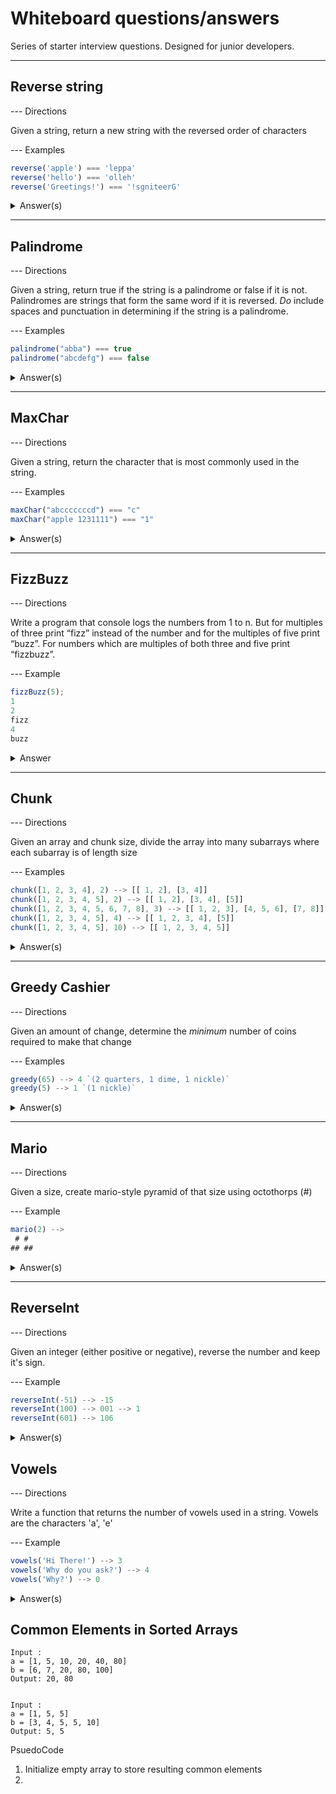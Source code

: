# Whiteboard questions/answers

Series of starter interview questions. Designed for junior developers. 

----

## Reverse string

--- Directions

  Given a string, return a new string with the reversed
  order of characters

--- Examples
  ```js
  reverse('apple') === 'leppa'
  reverse('hello') === 'olleh'
  reverse('Greetings!') === '!sgniteerG'
  ```

<details>
<summary>Answer(s)</summary>

```js
function reverse(str) {

  let reversed = "";
  for (let i = str.length - 1; i >= 0; i--) {
    reversed += str[i];
  }
  return reversed;

}
```
----
```js
function reverse(str) {
  return str.split('').reverse().join('');
}
```
----
```js
function reverse(str) {
  let reversed = '';

  for (let character of str) {
    reversed = character + reversed;
  }

  return reversed;

}
```
----

### FANCY::::::ES2015
```js
function reverse(str) {
  return str.split('').reduce((reversed, char) => {
    return character + reversed;
  }, '');
}
```

----

### Recursive:
```js
function reverse(str) {
  // If length of 1, return the string
  if (str.length <= 1) {
    return str;
  }

  // Otherwise, call reverse on the string minus it's 1st characters
  // And add it to the first character
  return reverse(str.substr(1)) + str[0];
}
// EX: reverse('bar');
// will call reverse on 'ar' and add 'b'
// will call reverse on 'r' and add 'a'
// will return 'r' since its a single character
// will move back through, adding 'r' to 'a'
// will continue, adding 'ra' to 'b'
// will finally return 'rab'
```

</details>

----

## Palindrome

--- Directions

  Given a string, return true if the string is a palindrome
  or false if it is not.  Palindromes are strings that
  form the same word if it is reversed. *Do* include spaces
  and punctuation in determining if the string is a palindrome.

--- Examples

  ```js
  palindrome("abba") === true
  palindrome("abcdefg") === false
  ```


<details>
<summary>Answer(s)</summary>

```js
function palindrome(str) {

  let reversed = str.split('').reverse().join('');
  return str === reversed;

}
```
----
This solution does more work than is necessary
because it iterates over every element, which is about twice what is needed
```js
function palindrome(str) {

  return str.split('').every((char, i) => {
    return char === str[str.length - i - 1];
  });

}
```
</details>

----

## MaxChar

--- Directions

  Given a string, return the character that is most
  commonly used in the string.

--- Examples

  ```js
  maxChar("abcccccccd") === "c"
  maxChar("apple 1231111") === "1"
  ```

<details>
<summary>Answer(s)</summary>

```js
function maxChar(str) {

  const obj = {};
  let max = '';

  for (let char of str) {
    if (!obj[char])
      obj[char] = 1;
    else
      obj[char]++;
  }

  for (let char in obj) {
    if (!max)
      max = char;
    else {
      max = obj[max] > obj[char] ? max : char;
    }
  }

  return max;

}
```

----
Alternate (better) solutions:

```js
function maxChar(str) {

  const chars = {};
  let count = 0;
  let max = '';

  for (let char of str) {
    // If chars[char] is null/falsey then make it be 1
    // otherwise add 1 to the count
    chars [char] = chars[char] + 1 || 1;
  }

  for (let char in chars) {
    if (chars[char] > count) {
      count = chars[char];
      max = char;
    }
  }
  return max
}
```

Even better: 

```js
function maxChar(str) {

  const chars = {};
  let count = 0;
  let max = '';

  for (let char of str) {
    // If chars[char] doesn't exist set it to 1
    // otherwise add 1 to the count
    if (!chars.hasOwnProperty(char)) chars[char] = 1;
		else chars[char] += 1

    if (chars[char] > count) {
      count = chars[char];
      max = char;
    }
  }

  return max
}
```

</details>

----

## FizzBuzz

--- Directions

  Write a program that console logs the numbers
  from 1 to n. But for multiples of three print
  “fizz” instead of the number and for the multiples
  of five print “buzz”. For numbers which are multiples
  of both three and five print “fizzbuzz”.

--- Example

  ```js
  fizzBuzz(5);
  1
  2
  fizz
  4
  buzz
  ```

<details>
<summary>Answer</summary>

```js
function fizzBuzz(n) {

  for (let i = 1; i <= n; i++) {

    if (i % 5 === 0 && i % 3 === 0)
      console.log("fizzbuzz");
    else if (i % 3 === 0)
      console.log("fizz");
    else if (i % 5 === 0)
      console.log("buzz");
    else
      console.log(i);

  }
}
```

</details>

----

## Chunk

--- Directions

  Given an array and chunk size, divide the array into many subarrays
  where each subarray is of length size

--- Examples

  ```js
  chunk([1, 2, 3, 4], 2) --> [[ 1, 2], [3, 4]]
  chunk([1, 2, 3, 4, 5], 2) --> [[ 1, 2], [3, 4], [5]]
  chunk([1, 2, 3, 4, 5, 6, 7, 8], 3) --> [[ 1, 2, 3], [4, 5, 6], [7, 8]]
  chunk([1, 2, 3, 4, 5], 4) --> [[ 1, 2, 3, 4], [5]]
  chunk([1, 2, 3, 4, 5], 10) --> [[ 1, 2, 3, 4, 5]]
  ```

<details>
<summary>Answer(s)</summary>

```js
function chunk(array, size) {

  const chunkArr = [];

  do {
    chunkArr.push(array.slice(0, size));
    array = array.slice(size, array.length + 1);
  }
  while (array.length > size);

  chunkArr.push(array);

  return chunkArr;

}
```
----
```js
function chunk(array, size) {
  const chunked = [];

  for (let element of array) {
    const last = chunked[chunked.length - 1];

    if (!last || last.length == size) {
      chunked.push([element]);
    } else {
      last.push(element);
    }
  }

  return chunked;
}
```
----
```js
function chunk(array, size) {
  const chunked = [];
  let index = 0;

  while (index < array.length) {
    chunked.push(array.slice(index, index + size));
    index += size;
  }

  return chunked;
}
```


</details>

----

## Greedy Cashier

--- Directions

  Given an amount of change, determine the *minimum* number of coins required to make that change

--- Examples

  ```js
  greedy(65) --> 4 `(2 quarters, 1 dime, 1 nickle)`
  greedy(5) --> 1 `(1 nickle)`
  ```

<details>
<summary>Answer(s)</summary>

```js
function greedy(change) {

  let count = 0
  do {
    if (change >= 25) {
        change = change - 25
        count++
    } else if (change >= 10) {
        change = change - 10
        count++
    } else if (change >= 5) {
        change = change - 5
        count++
    } else {
        change = change - 1
        count++
    }
  } while (change > 0)

  return count

}
```

</details>

----


## Mario

--- Directions

  Given a size, create mario-style pyramid of that size using octothorps (#)

--- Example

  ```js
  mario(2) -->
   # #
  ## ##
  ```

<details>
<summary>Answer(s)</summary>

```js
function mario(height) {

  let pir = ''
  for (let h = 1; h <= height; h++) {
    // For each row of height
    // Find # of spaces and hashes
    let hashes = h;
    let spaces = height - h;

    // First pyramid
    // Spaces on the left
    for (let space = 0; space < spaces; space++) {
         pir += " "
    }
    // Left half of pyramid
    for (let hash = 0; hash < hashes; hash++) {
         pir += "#"
    }
    // Our middle column space
    pir += " "
    // Right half of pyramid
    for (let hash = 0; hash < hashes; hash++) {
         pir += "#";
    }

    // New line
    pir += "\n"

  }

  console.log(pir)

}
```

</details>

----

## ReverseInt

--- Directions

  Given an integer (either positive or negative), reverse the number
  and keep it's sign.

--- Example

  ```js
  reverseInt(-51) --> -15
  reverseInt(100) --> 001 --> 1
  reverseInt(601) --> 106
  ```

<details>
<summary>Answer(s)</summary>

```js
function reverseInt(n) {

  let reversed = '';

  for (let char of n.toString()) {
    if (char != "-")
      reversed = char + reversed;
  }

  return parseInt(reversed) * Math.sign(n);
}
```

----

```js
function reverseInt(n) {
  const reversed = n
    .toString()
    .split('')
    .reverse()
    .join('');

  return parseInt(reversed) * Math.sign(n);
}
```

</details>

## Vowels

--- Directions

  Write a function that returns the number of vowels
  used in a string.  Vowels are the characters 'a', 'e'

--- Example

  ```js
  vowels('Hi There!') --> 3
  vowels('Why do you ask?') --> 4
  vowels('Why?') --> 0
  ```

<details>
<summary>Answer(s)</summary>

```js
function vowels(str) {
  const matches = str.match(/[aeiou]/gi);
  return matches ? matches.length : 0;
}
```

----

```js
function vowels(str) {
  let count = 0;
  const checker = ['a', 'e', 'i', 'o', 'u'];

  for (let char of str.toLowerCase()) {
    if (checker.includes(char)) {
      count++;
    }
  }

  return count;
}
```

</details>

## Common Elements in Sorted Arrays

```
Input :
a = [1, 5, 10, 20, 40, 80]
b = [6, 7, 20, 80, 100]
Output: 20, 80


Input :
a = [1, 5, 5]
b = [3, 4, 5, 5, 10]
Output: 5, 5
```

PsuedoCode
1. Initialize empty array to store resulting common elements
2. 
